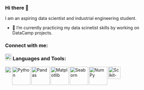 ### Hi there 👋

I am an aspiring data scientist and industrial engineering student.


- 🔭 I’m currently practicing my data scinetist skills by working on DataCamp projects.


### Connect with me:

[<img align="left" alt="Ezzaddeen Mofarreh | LinkedIn" width="22px" src="https://cdn.jsdelivr.net/npm/simple-icons@v3/icons/linkedin.svg" />](https://www.linkedin.com/in/ezzaddeen-mofarreh/)

### Languages and Tools:

<img align="left" alt="PostgreSQL" width="20px" src="https://upload.wikimedia.org/wikipedia/commons/thumb/2/29/Postgresql_elephant.svg/1200px-Postgresql_elephant.svg.png" />
<img align="left" alt="Python" width="60px" src="https://upload.wikimedia.org/wikipedia/commons/thumb/f/f8/Python_logo_and_wordmark.svg/2560px-Python_logo_and_wordmark.svg.png" />
<img align="left" alt="Pandas" width="60px" src="https://upload.wikimedia.org/wikipedia/commons/e/ed/Pandas_logo.svg" />
<img align="left" alt="Matplotlib" width="60px" src="https://matplotlib.org/_static/logo2_compressed.svg" />
<img align="left" alt="Seaborn" width="60px" src="https://seaborn.pydata.org/_static/logo-wide-lightbg.svg" />
<img align="left" alt="NumPy" width="60px" src="https://upload.wikimedia.org/wikipedia/commons/thumb/3/31/NumPy_logo_2020.svg/1280px-NumPy_logo_2020.svg.png" />
<img align="left" alt="Scikit-Learn" width="40px" src="https://upload.wikimedia.org/wikipedia/commons/thumb/0/05/Scikit_learn_logo_small.svg/1280px-Scikit_learn_logo_small.svg.png" />
